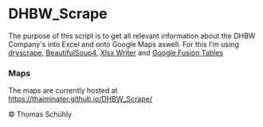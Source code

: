 # DHBW_Scrape
The purpose of this script is to get all relevant information about the DHBW Company's into Excel and onto Google Maps aswell. For this I'm using [dryscrape](https://github.com/niklasb/dryscrape), [BeautifulSoup4](https://www.crummy.com/software/BeautifulSoup/), [Xlsx Writer](http://xlsxwriter.readthedocs.io/) and [Google Fusion Tables](https://support.google.com/fusiontables/answer/2571232)

### Maps

The maps are currently hosted at https://thaiminater.github.io/DHBW_Scrape/

&#169; Thomas Schühly
